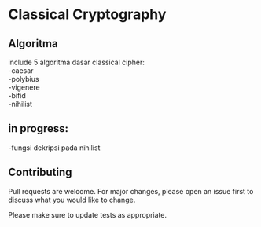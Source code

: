 # Classical Cryptography

## Algoritma
include 5 algoritma dasar classical cipher: \
-caesar \
-polybius \
-vigenere\
-bifid\
-nihilist


## in progress:
-fungsi dekripsi pada nihilist

## Contributing

Pull requests are welcome. For major changes, please open an issue first
to discuss what you would like to change.

Please make sure to update tests as appropriate.
